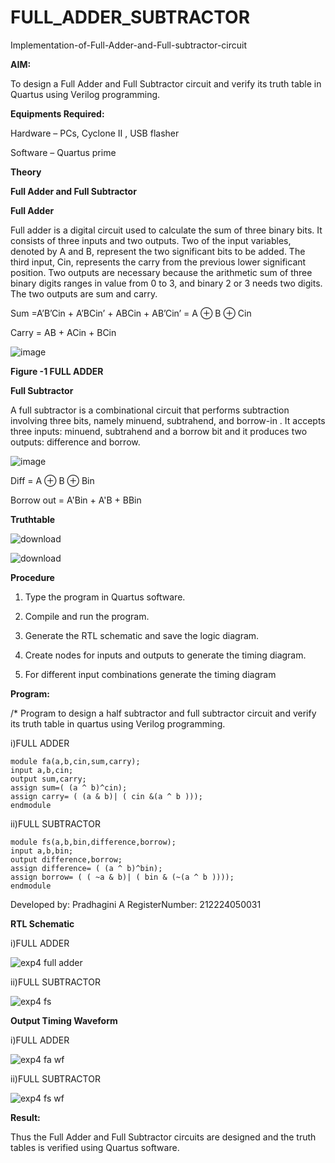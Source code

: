 # FULL_ADDER_SUBTRACTOR

Implementation-of-Full-Adder-and-Full-subtractor-circuit

**AIM:**

To design a Full Adder and Full Subtractor circuit and verify its truth table in Quartus using Verilog programming.

**Equipments Required:**

Hardware – PCs, Cyclone II , USB flasher

Software – Quartus prime

**Theory**

**Full Adder and Full Subtractor**

**Full Adder**

Full adder is a digital circuit used to calculate the sum of three binary bits. It consists of three inputs and two outputs. Two of the input variables, denoted by A and B, represent the two significant bits to be added. The third input, Cin, represents the carry from the previous lower significant position. Two outputs are necessary because the arithmetic sum of three binary digits ranges in value from 0 to 3, and binary 2 or 3 needs two digits. The two outputs are sum and carry.

Sum =A’B’Cin + A’BCin’ + ABCin + AB’Cin’ = A ⊕ B ⊕ Cin 

Carry = AB + ACin + BCin

![image](https://github.com/naavaneetha/FULL_ADDER_SUBTRACTOR/assets/154305477/0f30ba51-5ffb-4198-845f-18e054f675e7)

**Figure -1 FULL ADDER**

**Full Subtractor**

A full subtractor is a combinational circuit that performs subtraction involving three bits, namely minuend, subtrahend, and borrow-in . It accepts three inputs: minuend, subtrahend and a borrow bit and it produces two outputs: difference and borrow.

![image](https://github.com/naavaneetha/FULL_ADDER_SUBTRACTOR/assets/154305477/02b24f51-ab51-4304-9ad6-7b81ffc1ead5)

Diff = A ⊕ B ⊕ Bin 

Borrow out = A'Bin + A'B + BBin

**Truthtable**

![download](https://github.com/user-attachments/assets/a548191a-cfa8-41c2-ad4c-977ad84be9c0)


![download](https://github.com/user-attachments/assets/9b11ded6-d735-4321-a14d-0e644219254a)


**Procedure**

1. Type the program in Quartus software.
  
2. Compile and run the program.
  
3. Generate the RTL schematic and save the logic diagram.
   
4. Create nodes for inputs and outputs to generate the timing diagram.

5. For different input combinations generate the timing diagram
   
**Program:**

/* Program to design a half subtractor and full subtractor circuit and verify its truth table in quartus using Verilog programming. 

i)FULL ADDER

```
module fa(a,b,cin,sum,carry);
input a,b,cin;
output sum,carry;
assign sum=( (a ^ b)^cin);
assign carry= ( (a & b)| ( cin &(a ^ b )));
endmodule
```
ii)FULL SUBTRACTOR

```
module fs(a,b,bin,difference,borrow);
input a,b,bin;
output difference,borrow;
assign difference= ( (a ^ b)^bin);
assign borrow= ( ( ~a & b)| ( bin & (~(a ^ b ))));
endmodule
```

Developed by: Pradhagini A RegisterNumber: 212224050031

**RTL Schematic**

i)FULL ADDER

![exp4 full adder](https://github.com/user-attachments/assets/6e3a3f86-61e7-407c-b852-f8d50e2352c0)

ii)FULL SUBTRACTOR

![exp4 fs](https://github.com/user-attachments/assets/d8100773-31e3-4e3e-be14-6a9822842d37)

**Output Timing Waveform**

i)FULL ADDER

![exp4 fa wf](https://github.com/user-attachments/assets/e6c5eaec-bc7b-4c6e-9fc8-50e11fa419c8)

ii)FULL SUBTRACTOR

![exp4 fs wf](https://github.com/user-attachments/assets/abff7b3b-6c33-42c5-ae54-c5dda9f2bed6)

**Result:**

Thus the Full Adder and Full Subtractor circuits are designed and the truth tables is verified using Quartus software.



